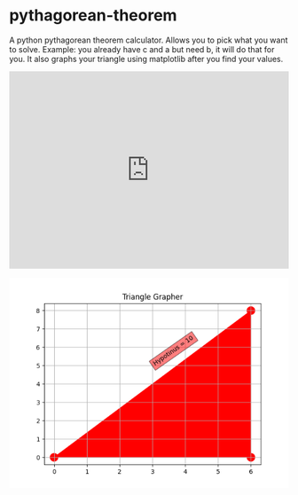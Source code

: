 # pythagorean-theorem
A python pythagorean theorem calculator. Allows you to pick what you want to solve. Example: you already have c and a but need b, it will do that for you.
It also graphs your triangle using matplotlib after you find your values.
<iframe src="https://trinket.io/embed/python3/a5bd54189b?start=result" width="100%" height="356" frameborder="0" marginwidth="0" marginheight="0" allowfullscreen></iframe>




![alt text](https://github.com/haydenhem/pythagorean-theorem/blob/main/trinket_plot.png?raw=true)
